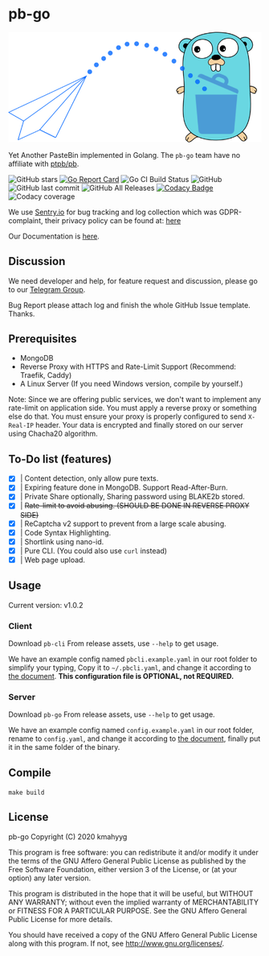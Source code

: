 # pb-go

![Logo](./readme-logo.png)

Yet Another PasteBin implemented in Golang. The `pb-go` team have no affiliate with [ptpb/pb](https://github.com/ptpb/pb).

![GitHub stars](https://img.shields.io/github/stars/pb-go/pb-go?style=social)
[![Go Report Card](https://goreportcard.com/badge/github.com/pb-go/pb-go)](https://goreportcard.com/report/github.com/pb-go/pb-go)
![Go CI Build Status](https://github.com/pb-go/pb-go/workflows/Go/badge.svg)
![GitHub](https://img.shields.io/github/license/pb-go/pb-go)
![GitHub last commit](https://img.shields.io/github/last-commit/pb-go/pb-go)
![GitHub All Releases](https://img.shields.io/github/downloads/pb-go/pb-go/total)
[![Codacy Badge](https://api.codacy.com/project/badge/Grade/269b77a2b64c41bbaa4aa109ecf4d55a)](https://www.codacy.com/manual/pb-go/pb-go)
![Codacy coverage](https://img.shields.io/codacy/coverage/269b77a2b64c41bbaa4aa109ecf4d55a?logo=codacy)

We use [Sentry.io](https://sentry.io) for bug tracking and log collection which was GDPR-complaint, 
their privacy policy can be found at: [here](https://sentry.io/legal/privacy/2.1.0/)

Our Documentation is [here](/docs).

## Discussion

We need developer and help, for feature request and discussion, 
please go to our [Telegram Group](https://t.me/pb_go_discuss).

Bug Report please attach log and finish the whole GitHub Issue template. Thanks.

## Prerequisites

-   MongoDB
-   Reverse Proxy with HTTPS and Rate-Limit Support (Recommend: Traefik, Caddy)
-   A Linux Server (If you need Windows version, compile by yourself.)

Note: Since we are offering public services, we don't want to implement any rate-limit
on application side. You must apply a reverse proxy or something else do that.
You must ensure your proxy is properly configured to send `X-Real-IP` header.
Your data is encrypted and finally stored on our server using Chacha20 algorithm.

## To-Do list (features)

-   [X] | Content detection, only allow pure texts.
-   [X] | Expiring feature done in MongoDB. Support Read-After-Burn.
-   [X] | Private Share optionally, Sharing password using BLAKE2b stored. 
-   [X] | <del> Rate-limit to avoid abusing. (SHOULD BE DONE IN REVERSE PROXY SIDE) </del>
-   [X] | ReCaptcha v2 support to prevent from a large scale abusing.
-   [X] | Code Syntax Highlighting.
-   [X] | Shortlink using nano-id.
-   [X] | Pure CLI. (You could also use `curl` instead)
-   [X] | Web page upload.

## Usage

Current version: v1.0.2

### Client

Download `pb-cli` From release assets, use `--help` to get usage.

We have an example config named `pbcli.example.yaml` in our root folder to simplify your typing, 
Copy it to `~/.pbcli.yaml`, and change it according to [the document](/docs/client.md). **This configuration file is OPTIONAL, not REQUIRED.**

### Server

Download `pb-go` From release assets, use `--help` to get usage.

We have an example config named `config.example.yaml` in our root folder, rename to `config.yaml`, 
and change it according to [the document](/docs/config.md), finally put it in the same folder of the binary.

## Compile

`make build`

## License

 pb-go
 Copyright (C) 2020  kmahyyg

 This program is free software: you can redistribute it and/or modify
 it under the terms of the GNU Affero General Public License as published by
 the Free Software Foundation, either version 3 of the License, or
 (at your option) any later version.

 This program is distributed in the hope that it will be useful,
 but WITHOUT ANY WARRANTY; without even the implied warranty of
 MERCHANTABILITY or FITNESS FOR A PARTICULAR PURPOSE.  See the
 GNU Affero General Public License for more details.

 You should have received a copy of the GNU Affero General Public License
 along with this program.  If not, see <http://www.gnu.org/licenses/>.
